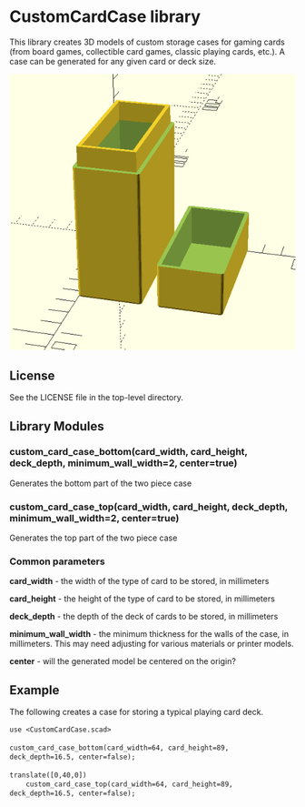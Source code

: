 # CustomCardCase library

This library creates 3D models of custom storage cases for gaming cards (from board games, collectible card games, classic playing cards, etc.). A case can be generated for any given card or deck size.

![A 3D graphical rendering of two parts of a card storage box. On the left is the main part of the box. On the right is the lid, which is inverted.](assets/both_parts_rendered.png)

## License

See the LICENSE file in the top-level directory.

## Library Modules

### **custom_card_case_bottom(card_width, card_height, deck_depth, minimum_wall_width=2, center=true)**

Generates the bottom part of the two piece case

### **custom_card_case_top(card_width, card_height, deck_depth, minimum_wall_width=2, center=true)**

Generates the top part of the two piece case

### Common parameters

**card_width** - the width of the type of card to be stored, in millimeters

**card_height** - the height of the type of card to be stored, in millimeters

**deck_depth** - the depth of the deck of cards to be stored, in millimeters

**minimum_wall_width** - the minimum thickness for the walls of the case, in millimeters. This may need adjusting for various materials or printer models.

**center** - will the generated model be centered on the origin?

## Example

The following creates a case for storing a typical playing card deck.

```
use <CustomCardCase.scad>

custom_card_case_bottom(card_width=64, card_height=89, deck_depth=16.5, center=false);

translate([0,40,0])
    custom_card_case_top(card_width=64, card_height=89, deck_depth=16.5, center=false);

```